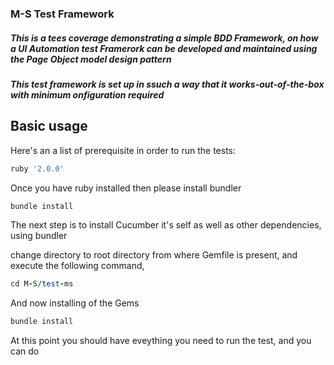 ### M-S Test Framework

##### This is a tees coverage demonstrating a simple BDD Framework, on how a UI Automation test Framerork can be developed and maintained using the Page Object model design pattern

##### This test framework is set up in ssuch a way that it works-out-of-the-box with minimum onfiguration required



## Basic usage

Here's an a list of prerequisite in order to run the tests:

```ruby
ruby '2.0.0'
```

Once you have ruby installed then please install bundler

```ruby
bundle install
```

The next step is to install Cucumber it's self as well as  other dependencies, using bundler

change directory to root directory from where Gemfile is present, and execute the following command,

```ruby
cd M-S/test-ms
```

And now installing of the Gems

```ruby
bundle install
```

At this point you should have eveything you need to run the test, and you can do 
